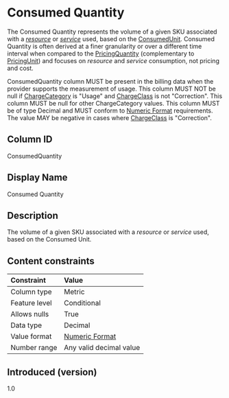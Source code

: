 # Consumed Quantity

The Consumed Quantity represents the volume of a given SKU associated with a [*resource*](#glossary:resource) or [*service*](#glossary:service) used, based on the [ConsumedUnit](#consumedunit). Consumed Quantity is often derived at a finer granularity or over a different time interval when compared to the [PricingQuantity](#pricingquantity) (complementary to [PricingUnit](#pricingunit)) and focuses on *resource* and *service* consumption, not pricing and cost.

ConsumedQuantity column MUST be present in the billing data when the provider supports the measurement of usage. This column MUST NOT be null if [ChargeCategory](#chargecategory) is "Usage" and  [ChargeClass](#chargeclass) is not "Correction". This column MUST be null for other ChargeCategory values. This column MUST be of type Decimal and MUST conform to [Numeric Format](#numericformat) requirements. The value MAY be negative in cases where [ChargeClass](#chargeclass) is "Correction".

## Column ID

ConsumedQuantity

## Display Name

Consumed Quantity

## Description

The volume of a given SKU associated with a *resource* or *service* used, based on the Consumed Unit.

## Content constraints

| Constraint      | Value         |
|:----------------|:--------------|
| Column type     | Metric        |
| Feature level   | Conditional   |
| Allows nulls    | True          |
| Data type       | Decimal       |
| Value format    | [Numeric Format](#numericformat) |
| Number range    | Any valid decimal value |

## Introduced (version)

1.0

